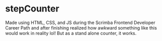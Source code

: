 # stepCounter
Made using HTML, CSS, and JS during the Scrimba Frontend Developer Career Path and after finishing realized how awkward something like this would work in reality lol! But as a stand alone counter, it works.

